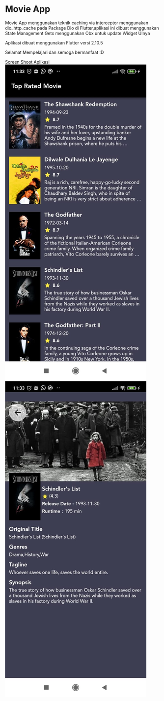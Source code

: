# Movie App

Movie App menggunakan teknik caching via interceptor menggunakan dio_http_cache
pada Package Dio di Flutter,aplikasi ini dibuat menggunakan State Management Getx menggunakan Obx
untuk update Widget UInya

Aplikasi dibuat menggunakan Flutter versi 2.10.5

 Selamat Mempelajari dan semoga bermanfaat :D

 Screen Shoot Aplikasi
 ![](images/home2.jpeg)
 ![](images/home1.jpeg)

